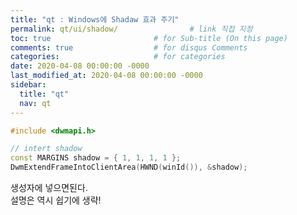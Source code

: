 ```yaml
---
title: "qt : Windows에 Shadaw 효과 주기"
permalink: qt/ui/shadow/                # link 직접 지정
toc: true                       # for Sub-title (On this page)
comments: true                  # for disqus Comments
categories:                     # for categories
date: 2020-04-08 00:00:00 -0000
last_modified_at: 2020-04-08 00:00:00 -0000
sidebar:
  title: "qt"
  nav: qt
---
```


```cpp
#include <dwmapi.h>

// intert shadow
const MARGINS shadow = { 1, 1, 1, 1 };
DwmExtendFrameIntoClientArea(HWND(winId()), &shadow);
```

생성자에 넣으면된다.<br>
설명은 역시 쉽기에 생략!<br>